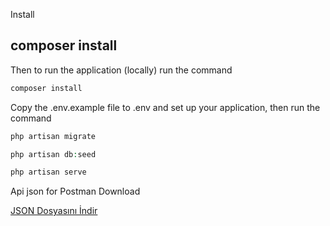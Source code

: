 
Install

## composer install
Then to run the application (locally) run the command

```php
composer install
```
Copy the .env.example file to .env and set up your application, then run the command


```php
php artisan migrate
```
```php
php artisan db:seed
```
```php
php artisan serve
```

Api json for Postman
Download

[JSON Dosyasını İndir](https://raw.githubusercontent.com/Ulduz23/Api/main/public/postman_collection.json)

